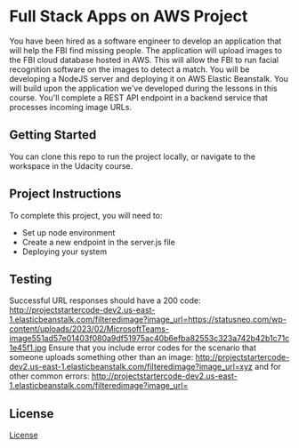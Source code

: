 # Full Stack Apps on AWS Project

You have been hired as a software engineer to develop an application that will help the FBI find missing people. The application will upload images to the FBI cloud database hosted in AWS. This will allow the FBI to run facial recognition software on the images to detect a match. You will be developing a NodeJS server and deploying it on AWS Elastic Beanstalk.
You will build upon the application we've developed during the lessons in this course. You'll complete a REST API endpoint in a backend service that processes incoming image URLs.

## Getting Started

You can clone this repo to run the project locally, or navigate to the workspace in the Udacity course.

## Project Instructions

To complete this project, you will need to:

- Set up node environment
- Create a new endpoint in the server.js file
- Deploying your system

## Testing

Successful URL responses should have a 200 code: http://projectstartercode-dev2.us-east-1.elasticbeanstalk.com/filteredimage?image_url=https://statusneo.com/wp-content/uploads/2023/02/MicrosoftTeams-image551ad57e01403f080a9df51975ac40b6efba82553c323a742b42b1c71c1e45f1.jpg
Ensure that you include error codes for the scenario that someone uploads something other than an image: http://projectstartercode-dev2.us-east-1.elasticbeanstalk.com/filteredimage?image_url=xyz
and for other common errors: http://projectstartercode-dev2.us-east-1.elasticbeanstalk.com/filteredimage?image_url=

## License

[License](LICENSE.txt)
